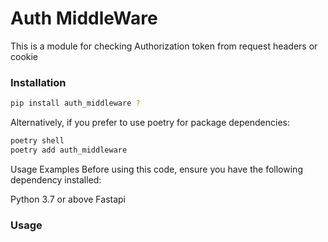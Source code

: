 # Auth MiddleWare
This is a module for checking Authorization token from request headers or cookie

### Installation
```sh
pip install auth_middleware ?
```

Alternatively, if you prefer to use poetry for package dependencies:
```sh
poetry shell
poetry add auth_middleware
```

Usage Examples
Before using this code, ensure you have the following dependency installed:

Python 3.7 or above
Fastapi

### Usage